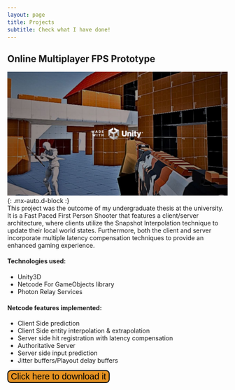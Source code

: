 ```yaml
---
layout: page
title: Projects
subtitle: Check what I have done!
---
```


## Online Multiplayer FPS Prototype
![Online Multiplayer FPS Prototype cover image](/assets/img/online-multiplayer-FPS-prototype-cover-image.JPG){: .mx-auto.d-block :}\
This project was the outcome of my undergraduate thesis at the university. It is a Fast Paced First Person Shooter that features a client/server architecture, where clients utilize the Snapshot Interpolation technique to update their local world states. Furthermore, both the client and server incorporate multiple latency compensation techniques to provide an enhanced gaming experience.

#### Technologies used:
- Unity3D
- Netcode For GameObjects library
- Photon Relay Services

#### Netcode features implemented:
- Client Side prediction
- Client Side entity interpolation & extrapolation
- Server side hit registration with latency compensation
- Authoritative Server
- Server side input prediction
- Jitter buffers/Playout delay buffers

<button name="button" onclick="window.location.href = 'https://danieljimenezmorales.itch.io/online-multiplayer-fps-prototype';" style="border-radius: 8px; background-color: #E79322; border: 2px solid black; font-size: 20px">Click here to download it</button>